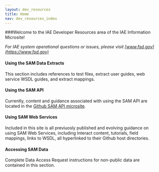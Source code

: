 ```yaml
---
layout: dev_resources
title: Home
nav: dev_resources_index
---
```

###Welcome to the IAE Developer Resources area of the IAE Information Microsite!

_For IAE system operational questions or issues, please visit [www.fsd.gov](https://www.fsd.gov)_

#### Using the SAM Data Extracts
<p>This section includes references to test files, extract user guides, web service WSDL guides, and extract mappings. </p>

#### Using the SAM API
Currently, content and guidance associated with using the SAM API are located in the [Github SAM API microsite](http://gsa.github.io/sam_api/sam).


#### Using SAM Web Services
Included in this site is all previuosly published and evolving guidance on using SAM Web Services, including Interact content, tutorials, field mappings, links to WSDL, all hyperlinked to their Github host directories.

#### Accessing SAM Data
Complete Data Access Request instructions for non-public data are contained in this section.




